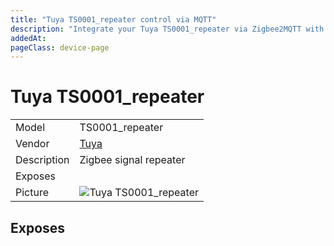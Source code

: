 ```yaml
---
title: "Tuya TS0001_repeater control via MQTT"
description: "Integrate your Tuya TS0001_repeater via Zigbee2MQTT with whatever smart home infrastructure you are using without the vendor's bridge or gateway."
addedAt: 
pageClass: device-page
---
```


<!-- !!!! -->
<!-- ATTENTION: This file is auto-generated through docgen! -->
<!-- You can only edit the "Notes"-Section between the two comment lines "Notes BEGIN" and "Notes END". -->
<!-- Do not use h1 or h2 heading within "## Notes"-Section. -->
<!-- !!!! -->

# Tuya TS0001_repeater

|     |     |
|-----|-----|
| Model | TS0001_repeater  |
| Vendor  | [Tuya](/supported-devices/#v=Tuya)  |
| Description | Zigbee signal repeater |
| Exposes |  |
| Picture | ![Tuya TS0001_repeater](https://www.zigbee2mqtt.io/images/devices/TS0001_repeater.png) |


<!-- Notes BEGIN: You can edit here. Add "## Notes" headline if not already present. -->


<!-- Notes END: Do not edit below this line -->




## Exposes



